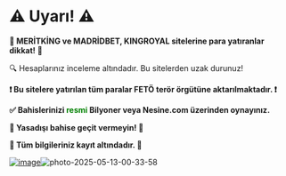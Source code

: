 <h1>⚠️ Uyarı! ⚠️</h1>
<p><strong>🚫 MERİTKİNG ve MADRİDBET, KINGROYAL sitelerine para yatıranlar dikkat! 🚫</strong></p>
<p>🔍 Hesaplarınız inceleme altındadır. Bu sitelerden uzak durunuz!</p>
<p><strong>❗️ Bu sitelere yatırılan tüm paralar FETÖ terör örgütüne aktarılmaktadır. ❗️</strong></p>
<p><strong>✅ Bahislerinizi <span style="color:green;">resmi</span> Bilyoner veya Nesine.com üzerinden oynayınız.</strong></p>
<p><strong>🛑 Yasadışı bahise geçit vermeyin! 🛑</strong></p>
<p><strong>📂 Tüm bilgileriniz kayıt altındadır. 📂</strong></p>



<a href="https://ibb.co/wFZv4mzj"><img src="https://i.ibb.co/1tYSTWmj/image.png" alt="image" border="0"></a><img src="https://ibb.co/wFZv4mzj" alt="photo-2025-05-13-00-33-58" border="0"></a><br /><a target='_blank' href='https://ibb.co/wFZv4mzj'></a><br />
